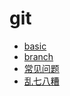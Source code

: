 # git




- [basic](./basic.md)
- [branch](./branch.md)
- [常见问题](./problem.md)
- [乱七八糟](./other.md)



